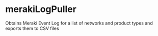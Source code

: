 # merakiLogPuller
Obtains Meraki Event Log for a list of networks and product types and exports them to CSV files
